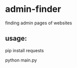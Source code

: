 # admin-finder
finding admin pages of websites
<br>
<h2>usage:</h2>
<p>pip install requests</p>
<p>python main.py</p>

